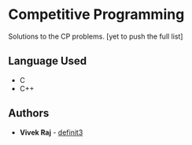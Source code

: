 # Competitive Programming
Solutions to the CP problems. [yet to push the full list]

## Language Used

* C
* C++

## Authors

* **Vivek Raj** - [definit3](https://github.com/definit3)

